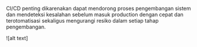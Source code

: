 CI/CD penting dikarenakan dapat mendorong proses pengembangan sistem dan mendeteksi kesalahan sebelum masuk production dengan cepat dan terotomatisasi sekaligus mengurangi resiko dalam setiap tahap pengembangan.



![alt text]
